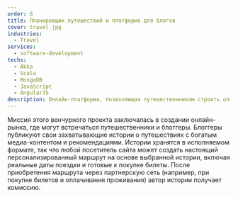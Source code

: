 ```yaml
---
order: 6
title: Планировщик путешествий и платформа для блогов
cover: travel.jpg
industries:
  - Travel
services:
  - software-development
techs:
  - Akka
  - Scala
  - MongoDB
  - JavaScript
  - AngularJS
description: Онлайн-платформа, позволяющая путешественникам строить оптимальные маршруты поездок, делиться опытом путешествий и зарабатывать деньги
---
```

Миссия этого венчурного проекта заключалась в создании онлайн-рынка, где могут встречаться путешественники и блоггеры.
Блоггеры публикуют свои захватывающие истории о путешествиях с богатым медиа-контентом и рекомендациями.
Истории хранятся в исполняемом формате, так что любой посетитель сайта может создать настоящий персонализированный маршрут на основе выбранной истории, включая
реальные даты поездки и готовые к покупке билеты. После приобретения маршрута через партнерскую сеть
(например, при покупке билетов и оплачивания проживания) автор истории получает комиссию.
